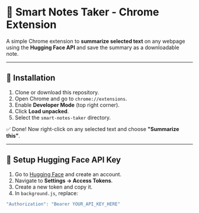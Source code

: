 # 🧠 Smart Notes Taker - Chrome Extension

A simple Chrome extension to **summarize selected text** on any webpage using the **Hugging Face API** and save the summary as a downloadable note.

---

## 🚀 Installation

1. Clone or download this repository.
2. Open Chrome and go to `chrome://extensions`.
3. Enable **Developer Mode** (top right corner).
4. Click **Load unpacked**.
5. Select the `smart-notes-taker` directory.

✅ Done! Now right-click on any selected text and choose **"Summarize this"**.

---

## 🔐 Setup Hugging Face API Key

1. Go to [Hugging Face](https://huggingface.co/join) and create an account.
2. Navigate to **Settings → Access Tokens**.
3. Create a new token and copy it.
4. In `background.js`, replace:

```js
"Authorization": "Bearer YOUR_API_KEY_HERE"
